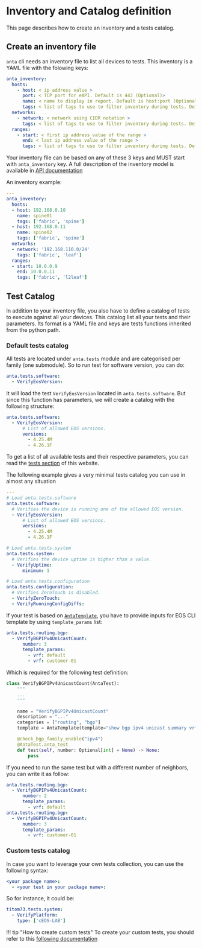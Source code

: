 # Inventory and Catalog definition

This page describes how to create an inventory and a tests catalog.

## Create an inventory file

`anta` cli needs an inventory file to list all devices to tests. This inventory is a YAML file with the folowing keys:

```yaml
anta_inventory:
  hosts:
    - host: < ip address value >
      port: < TCP port for eAPI. Default is 443 (Optional)>
      name: < name to display in report. Default is host:port (Optional) >
      tags: < list of tags to use to filter inventory during tests. Default is ['all']. (Optional) >
  networks:
    - network: < network using CIDR notation >
      tags: < list of tags to use to filter inventory during tests. Default is ['all']. (Optional) >
  ranges:
    - start: < first ip address value of the range >
      end: < last ip address value of the range >
      tags: < list of tags to use to filter inventory during tests. Default is ['all']. (Optional) >
```

Your inventory file can be based on any of these 3 keys and MUST start with `anta_inventory` key. A full description of the inventory model is available in [API documentation](../api/inventory.models.input/)

An inventory example:

```yaml
---
anta_inventory:
  hosts:
  - host: 192.168.0.10
    name: spine01
    tags: ['fabric', 'spine']
  - host: 192.168.0.11
    name: spine02
    tags: ['fabric', 'spine']
  networks:
  - network: '192.168.110.0/24'
    tags: ['fabric', 'leaf']
  ranges:
  - start: 10.0.0.9
    end: 10.0.0.11
    tags: ['fabric', 'l2leaf']
```

## Test Catalog

In addition to your inventory file, you also have to define a catalog of tests to execute against all your devices. This catalog list all your tests and their parameters.
Its format is a YAML file and keys are tests functions inherited from the python path.

### Default tests catalog

All tests are located under `anta.tests` module and are categorised per family (one submodule). So to run test for software version, you can do:

```yaml
anta.tests.software:
  - VerifyEosVersion:
```

It will load the test `VerifyEosVersion` located in `anta.tests.software`. But since this function has parameters, we will create a catalog with the following structure:

```yaml
anta.tests.software:
  - VerifyEosVersion:
      # List of allowed EOS versions.
      versions:
        - 4.25.4M
        - 4.26.1F
```

To get a list of all available tests and their respective parameters, you can read the [tests section](./api/tests.md) of this website.

The following example gives a very minimal tests catalog you can use in almost any situation

```yaml
---
# Load anta.tests.software
anta.tests.software:
  # Verifies the device is running one of the allowed EOS version.
  - VerifyEosVersion:
      # List of allowed EOS versions.
      versions:
        - 4.25.4M
        - 4.26.1F

# Load anta.tests.system
anta.tests.system:
  # Verifies the device uptime is higher than a value.
  - VerifyUptime:
      minimum: 1

# Load anta.tests.configuration
anta.tests.configuration:
  # Verifies ZeroTouch is disabled.
  - VerifyZeroTouch:
  - VerifyRunningConfigDiffs:
```

If your test is based on [`AntaTemplate`](), you have to provide inputs for EOS CLI template by using `template_params` list:

```yaml
anta.tests.routing.bgp:
  - VerifyBGPIPv4UnicastCount:
      number: 3
      template_params:
        - vrf: default
        - vrf: customer-01
```

Which is required for the following test definition:

```python
class VerifyBGPIPv4UnicastCount(AntaTest):
    """
    ...
    """

    name = "VerifyBGPIPv4UnicastCount"
    description = "..."
    categories = ["routing", "bgp"]
    template = AntaTemplate(template="show bgp ipv4 unicast summary vrf {vrf}")

    @check_bgp_family_enable("ipv4")
    @AntaTest.anta_test
    def test(self, number: Optional[int] = None) -> None:
        pass
```

If you need to run the same test but with a different number of neighbors, you can write it as follow:

```yaml
anta.tests.routing.bgp:
  - VerifyBGPIPv4UnicastCount:
      number: 2
      template_params:
        - vrf: default
anta.tests.routing.bgp:
  - VerifyBGPIPv4UnicastCount:
      number: 3
      template_params:
        - vrf: customer-01
```

### Custom tests catalog

In case you want to leverage your own tests collection, you can use the following syntax:

```yaml
<your package name>:
  - <your test in your package name>:
```

So for instance, it could be:

```yaml
titom73.tests.system:
  - VerifyPlatform:
    type: ['cEOS-LAB']
```

!!! tip "How to create custom tests"
    To create your custom tests, you should refer to this [following documentation](advanced_usages/as-python-lib.md)
